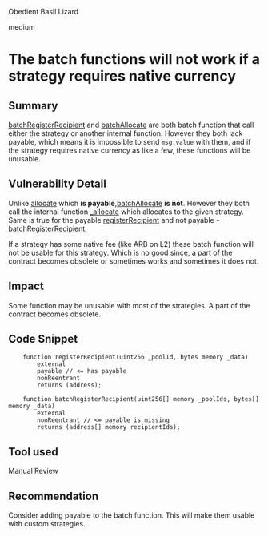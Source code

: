 Obedient Basil Lizard

medium

# The batch functions will not work if a strategy requires native currency
## Summary
[batchRegisterRecipient](https://github.com/sherlock-audit/2023-09-Gitcoin/blob/main/allo-v2/contracts/core/Allo.sol#L313-L333) and [batchAllocate](https://github.com/sherlock-audit/2023-09-Gitcoin/blob/main/allo-v2/contracts/core/Allo.sol#L362-L375) are both batch function that call either the strategy or another internal function. However they both lack payable, which means it is impossible to send `msg.value` with them, and if the strategy requires native currency as like a few, these functions will be unusable.
 
## Vulnerability Detail
Unlike [allocate](https://github.com/sherlock-audit/2023-09-Gitcoin/blob/main/allo-v2/contracts/core/Allo.sol#L352-L354) which **is payable**,[batchAllocate](https://github.com/sherlock-audit/2023-09-Gitcoin/blob/main/allo-v2/contracts/core/Allo.sol#L362-L375) **is not**. However they both call the internal function  [_allocate](https://github.com/sherlock-audit/2023-09-Gitcoin/blob/main/allo-v2/contracts/core/Allo.sol#L492-L494) which allocates to the given strategy. Same is true for the payable [registerRecipient](https://github.com/sherlock-audit/2023-09-Gitcoin/blob/main/allo-v2/contracts/core/Allo.sol#L301-L304) and not payable - [batchRegisterRecipient](https://github.com/sherlock-audit/2023-09-Gitcoin/blob/main/allo-v2/contracts/core/Allo.sol#L313-L333).

If a strategy has some native fee (like ARB on L2) these batch function will not be usable for this strategy. Which is no good since, a part of the contract becomes obsolete or sometimes works and sometimes it does not.

## Impact
Some function may be unusable with most of the strategies. A part of the contract becomes obsolete. 

## Code Snippet
```solidity
    function registerRecipient(uint256 _poolId, bytes memory _data) 
        external 
        payable // <= has payable 
        nonReentrant
        returns (address);

    function batchRegisterRecipient(uint256[] memory _poolIds, bytes[] memory _data)
        external
        nonReentrant // <= payable is missing
        returns (address[] memory recipientIds);
```
## Tool used

Manual Review

## Recommendation
Consider adding payable to the batch function. This will make them usable with custom strategies.